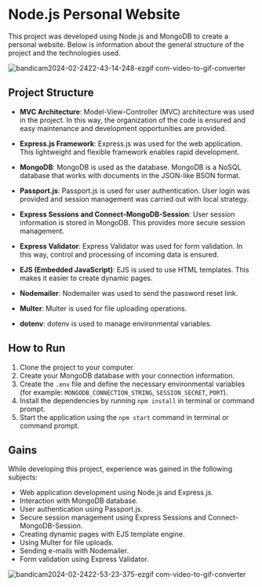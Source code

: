 # Node.js Personal Website

This project was developed using Node.js and MongoDB to create a personal website. Below is information about the general structure of the project and the technologies used.

![bandicam2024-02-2422-43-14-248-ezgif com-video-to-gif-converter](https://github.com/nuhaydogdu/PersonalWebPage/assets/81580228/7640a424-fe76-4db2-b039-be70bd43b605)

## Project Structure

- **MVC Architecture**: Model-View-Controller (MVC) architecture was used in the project. In this way, the organization of the code is ensured and easy maintenance and development opportunities are provided.

- **Express.js Framework**: Express.js was used for the web application. This lightweight and flexible framework enables rapid development.

- **MongoDB**: MongoDB is used as the database. MongoDB is a NoSQL database that works with documents in the JSON-like BSON format.

- **Passport.js**: Passport.js is used for user authentication. User login was provided and session management was carried out with local strategy.

- **Express Sessions and Connect-MongoDB-Session**: User session information is stored in MongoDB. This provides more secure session management.

- **Express Validator**: Express Validator was used for form validation. In this way, control and processing of incoming data is ensured.

- **EJS (Embedded JavaScript)**: EJS is used to use HTML templates. This makes it easier to create dynamic pages.

- **Nodemailer**: Nodemailer was used to send the password reset link.

- **Multer**: Multer is used for file uploading operations.

- **dotenv**: dotenv is used to manage environmental variables.

## How to Run

1. Clone the project to your computer.
2. Create your MongoDB database with your connection information.
3. Create the `.env` file and define the necessary environmental variables (for example: `MONGODB_CONNECTION_STRING`, `SESSION_SECRET`, `PORT`).
4. Install the dependencies by running `npm install` in terminal or command prompt.
5. Start the application using the `npm start` command in terminal or command prompt.

## Gains

While developing this project, experience was gained in the following subjects:

- Web application development using Node.js and Express.js.
- Interaction with MongoDB database.
- User authentication using Passport.js.
- Secure session management using Express Sessions and Connect-MongoDB-Session.
- Creating dynamic pages with EJS template engine.
- Using Multer for file uploads.
- Sending e-mails with Nodemailer.
- Form validation using Express Validator.

![bandicam2024-02-2422-53-23-375-ezgif com-video-to-gif-converter](https://github.com/nuhaydogdu/PersonalWebPage/assets/81580228/0d1f9bb8-f0f2-45ce-b5a5-95720cbdc225)
